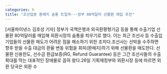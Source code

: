 ```yaml
---
categories: h
title: "조선업종 환헤지 숨통 트일까···정부 80억달러 선물환 매입 추진"
---
```

[서울파이낸스 김호성 기자] 정부가 국책은행과 외국환평형기금 등을 통해 수출기업 선물환 80억달러를 매입해 외환시장의 숨통을 틔우기로 했다. 이는 최근 조선사 등 수출입기업들의 선물환 매도가 어려운 점을 해소하기 위한 조치다.조선사는 선박을 수주하면 향후 받을 수출 대금의 환율 변동 위험을 회피(환헤지)하기 위해 선물환을 매도한다. 선물환 신용한도, 선수금 환급보증(RG, Refund Guarantee) 등은 그간 조선사들의 수출 확대를 막는 대표적인 장애물로 꼽혀 왔다.26일 기획재정부와 외환시장 등에 따르면 외환 당국은 외환 수